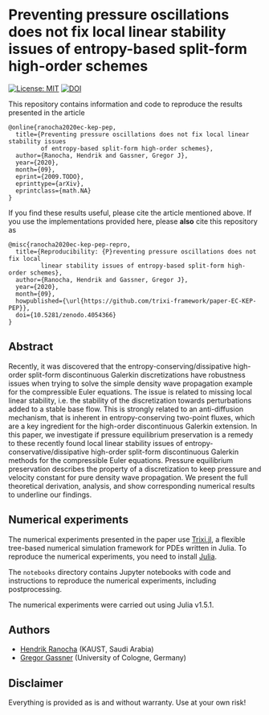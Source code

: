 # Preventing pressure oscillations does not fix local linear stability issues of entropy-based split-form high-order schemes

[![License: MIT](https://img.shields.io/badge/License-MIT-success.svg)](https://opensource.org/licenses/MIT)
[![DOI](https://zenodo.org/badge/DOI/10.5281/zenodo.4054366.svg)](https://doi.org/10.5281/zenodo.4054366)


This repository contains information and code to reproduce the results presented in the article
```
@online{ranocha2020ec-kep-pep,
  title={Preventing pressure oscillations does not fix local linear stability issues
         of entropy-based split-form high-order schemes},
  author={Ranocha, Hendrik and Gassner, Gregor J},
  year={2020},
  month={09},
  eprint={2009.TODO},
  eprinttype={arXiv},
  eprintclass={math.NA}
}
```

If you find these results useful, please cite the article mentioned above. If you
use the implementations provided here, please **also** cite this repository as
```
@misc{ranocha2020ec-kep-pep-repro,
  title={Reproducibility: {P}reventing pressure oscillations does not fix local
         linear stability issues of entropy-based split-form high-order schemes},
  author={Ranocha, Hendrik and Gassner, Gregor J},
  year={2020},
  month={09},
  howpublished={\url{https://github.com/trixi-framework/paper-EC-KEP-PEP}},
  doi={10.5281/zenodo.4054366}
}
```


## Abstract

Recently, it was discovered that the entropy-conserving/dissipative high-order split-form
discontinuous Galerkin discretizations have robustness issues when trying to solve the simple
density wave propagation example for the compressible Euler equations. The issue is related to
missing local linear stability, i.e. the stability of the discretization towards perturbations
added to a stable base flow. This is strongly related to an anti-diffusion mechanism, that is
inherent in entropy-conserving two-point fluxes, which are a key ingredient for the high-order
discontinuous Galerkin extension. In this paper, we investigate if pressure equilibrium preservation
is a remedy to these recently found local linear stability issues of entropy-conservative/dissipative
high-order split-form discontinuous Galerkin methods for the compressible Euler equations.
Pressure equilibrium preservation describes the property of a discretization to keep pressure
and velocity constant for pure density wave propagation. We present the full theoretical derivation,
analysis, and show corresponding numerical results to underline our findings.


## Numerical experiments

The numerical experiments presented in the paper use [Trixi.jl](https://github.com/trixi-framework/Trixi.jl),
a flexible tree-based numerical simulation framework for PDEs written in Julia.
To reproduce the numerical experiments, you need to install [Julia](https://julialang.org/).

The `notebooks` directory contains Jupyter notebooks with code and instructions to reproduce the numerical
experiments, including postprocessing.

The numerical experiments were carried out using Julia v1.5.1.


## Authors

* [Hendrik Ranocha](https://ranocha.de) (KAUST, Saudi Arabia)
* [Gregor Gassner](https://www.mi.uni-koeln.de/NumSim/gregor-gassner) (University of Cologne, Germany)


## Disclaimer

Everything is provided as is and without warranty. Use at your own risk!
